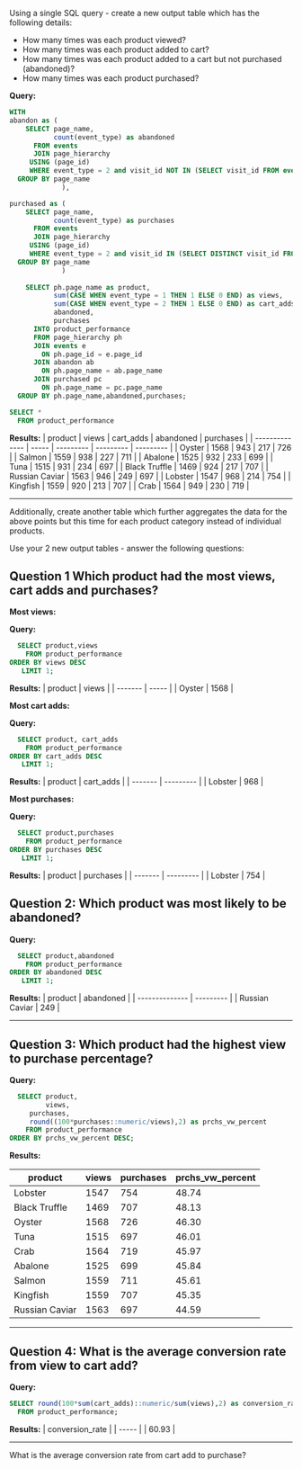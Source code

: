 Using a single SQL query - create a new output table which has the following details:

* How many times was each product viewed?
* How many times was each product added to cart?
* How many times was each product added to a cart but not purchased (abandoned)?
* How many times was each product purchased?

**Query:**
```sql
WITH 
abandon as (
    SELECT page_name,
           count(event_type) as abandoned
      FROM events
      JOIN page_hierarchy
     USING (page_id)
     WHERE event_type = 2 and visit_id NOT IN (SELECT visit_id FROM events where event_type =3)
  GROUP BY page_name 
             ),

purchased as (
    SELECT page_name,
           count(event_type) as purchases
      FROM events
      JOIN page_hierarchy
     USING (page_id)
     WHERE event_type = 2 and visit_id IN (SELECT DISTINCT visit_id FROM events WHERE event_type =3)
  GROUP BY page_name
             )
	
    SELECT ph.page_name as product,
           sum(CASE WHEN event_type = 1 THEN 1 ELSE 0 END) as views,
           sum(CASE WHEN event_type = 2 THEN 1 ELSE 0 END) as cart_adds,
           abandoned,
           purchases
      INTO product_performance
      FROM page_hierarchy ph
      JOIN events e
        ON ph.page_id = e.page_id
      JOIN abandon ab
        ON ph.page_name = ab.page_name 
      JOIN purchased pc
        ON ph.page_name = pc.page_name 
  GROUP BY ph.page_name,abandoned,purchases;
```

```sql
SELECT *
  FROM product_performance
```

**Results:**
| product        | views | cart_adds | abandoned | purchases |
| -------------- | ----- | --------- | --------- | --------- |
| Oyster         | 1568  | 943       | 217       | 726       |
| Salmon         | 1559  | 938       | 227       | 711       |
| Abalone        | 1525  | 932       | 233       | 699       |
| Tuna           | 1515  | 931       | 234       | 697       |
| Black Truffle  | 1469  | 924       | 217       | 707       |
| Russian Caviar | 1563  | 946       | 249       | 697       |
| Lobster        | 1547  | 968       | 214       | 754       |
| Kingfish       | 1559  | 920       | 213       | 707       |
| Crab           | 1564  | 949       | 230       | 719       |

------------------------------------------

Additionally, create another table which further aggregates the data for the above points but this time for each product category instead of individual products.

Use your 2 new output tables - answer the following questions:

**Question 1**
Which product had the most views, cart adds and purchases?
-----
**Most views:**

**Query:**
```sql
  SELECT product,views
    FROM product_performance
ORDER BY views DESC
   LIMIT 1;
```

**Results:**
| product | views |
| ------- | ----- |
| Oyster  | 1568  |


**Most cart adds:**

**Query:**
```sql
  SELECT product, cart_adds
    FROM product_performance
ORDER BY cart_adds DESC
   LIMIT 1;
```

**Results:**
| product | cart_adds |
| ------- | --------- |
| Lobster | 968       |

**Most purchases:**

**Query:**
```sql
  SELECT product,purchases
    FROM product_performance
ORDER BY purchases DESC
   LIMIT 1;
```

**Results:**
| product | purchases |
| ------- | --------- |
| Lobster | 754       |


**Question 2:**
Which product was most likely to be abandoned?
-----

**Query:**
```sql
  SELECT product,abandoned
    FROM product_performance
ORDER BY abandoned DESC
   LIMIT 1;
```

**Results:**
| product        | abandoned |
| -------------- | --------- |
| Russian Caviar | 249       |

----------

**Question 3:**
Which product had the highest view to purchase percentage?
-------

**Query:**
```sql
  SELECT product,
         views,
	 purchases,
	 round((100*purchases::numeric/views),2) as prchs_vw_percent
    FROM product_performance
ORDER BY prchs_vw_percent DESC;
```

**Results:**

| product        | views | purchases | prchs_vw_percent |
| -------------- | ----- | --------- | ---------------- |
| Lobster        | 1547  | 754       | 48.74            |
| Black Truffle  | 1469  | 707       | 48.13            |
| Oyster         | 1568  | 726       | 46.30            |
| Tuna           | 1515  | 697       | 46.01            |
| Crab           | 1564  | 719       | 45.97            |
| Abalone        | 1525  | 699       | 45.84            |
| Salmon         | 1559  | 711       | 45.61            |
| Kingfish       | 1559  | 707       | 45.35            |
| Russian Caviar | 1563  | 697       | 44.59            |

-------------------------------

**Question 4:**
What is the average conversion rate from view to cart add?
-------

**Query:**
```sql
SELECT round(100*sum(cart_adds)::numeric/sum(views),2) as conversion_rate
  FROM product_performance;
```
**Results:**
| conversion_rate |
| ----- |
| 60.93 |

-------------------------
What is the average conversion rate from cart add to purchase?




